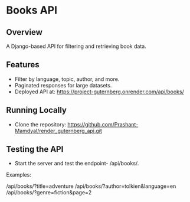 # Books API

## Overview
A Django-based API for filtering and retrieving book data.

## Features
- Filter by language, topic, author, and more.
- Paginated responses for large datasets.
- Deployed API at: https://project-guternberg.onrender.com/api/books/

## Running Locally
- Clone the repository: https://github.com/Prashant-Mamdyal/render_guternberg_api.git

## Testing the API
- Start the server and test the endpoint- /api/books/.

Examples:

/api/books/?title=adventure
/api/books/?author=tolkien&language=en
/api/books/?genre=fiction&page=2
